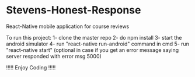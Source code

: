 # Stevens-Honest-Response
React-Native mobile application for course reviews

To run this project:
1- clone the master repo
2- do npm install
3- start the android simulator
4- run "react-native run-android" command in cmd
5- run "react-native start" (optional in case if you get an error message saying server responded with error msg 5000)

!!!!! Enjoy Coding !!!!!

